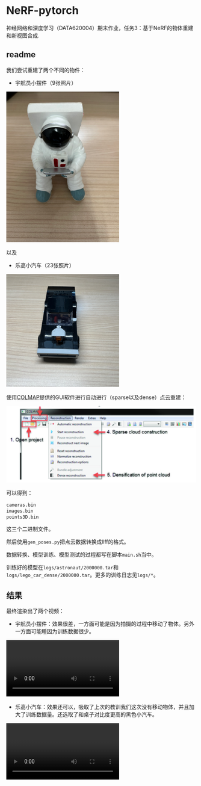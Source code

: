# NeRF-pytorch
神经网络和深度学习（DATA620004）期末作业，任务3：基于NeRF的物体重建和新视图合成.

## readme
我们尝试重建了两个不同的物件：

- 宇航员小摆件（9张照片）

<img width=300 src="./data/nerf_llff_data/astronaut/images_4/image000.png"></img>

以及

- 乐高小汽车（23张照片）

<img width=300 src="./data/nerf_llff_data/lego_car_dense/images_4/image000.png"></img>

使用[COLMAP](https://github.com/colmap/colmap)提供的GUI软件进行自动进行（sparse以及dense）点云重建：

![](assets/2024-06-29-23-49-31.png)

可以得到：
```
cameras.bin
images.bin
points3D.bin
```
这三个二进制文件。

然后使用`gen_poses.py`把点云数据转换成llff的格式。

数据转换、模型训练、模型测试的过程都写在脚本`main.sh`当中。

训练好的模型在`logs/astronaut/2000000.tar`和`logs/lego_car_dense/2000000.tar`。更多的训练日志见`logs/*`。

## 结果

最终渲染出了两个视频：

- 宇航员小摆件：效果很差，一方面可能是因为拍摄的过程中移动了物体。另外一方面可能睡因为训练数据很少。

<video controls>
  <source src="logs/astronaut/astronaut_spiral_200000_rgb.mp4" type="video/mp4">
</video>


- 乐高小汽车：效果还可以，吸取了上次的教训我们这次没有移动物体，并且加大了训练数据量。还选取了和桌子对比度更高的黑色小汽车。

<video controls>
  <source src="logs/lego_car_dense/lego_car_dense_spiral_200000_rgb.mp4" type="video/mp4">
</video>
